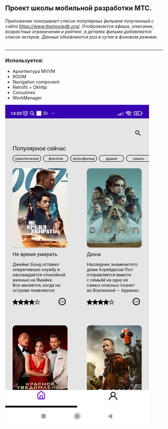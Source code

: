 ## Проект школы мобильной разработки МТС.

###### Приложение показывает список популярных фильмов полученный с сайта https://www.themoviedb.org/. Отображается афиша, описание, возрастные ограничения и рейтинг, в деталях фильма   добавляется список актеров. Данные обновляются раз в сутки в фоновом режиме.
---
### Используется:
* Архитектура MVVM
* ROOM
* Navigation component
* Retrofit + Okhttp
* Coroutines
* WorkManager

![Фото1](Screen1-min.jpg)